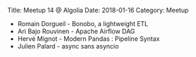 Title: Meetup 14 @ Algolia
Date: 2018-01-16
Category: Meetup

- Romain Dorgueil - Bonobo, a lightweight ETL
- Ari Bajo Rouvinen - Apache Airflow DAG
- Hervé Mignot - Modern Pandas : Pipeline Syntax
- Julien Palard - async sans asyncio